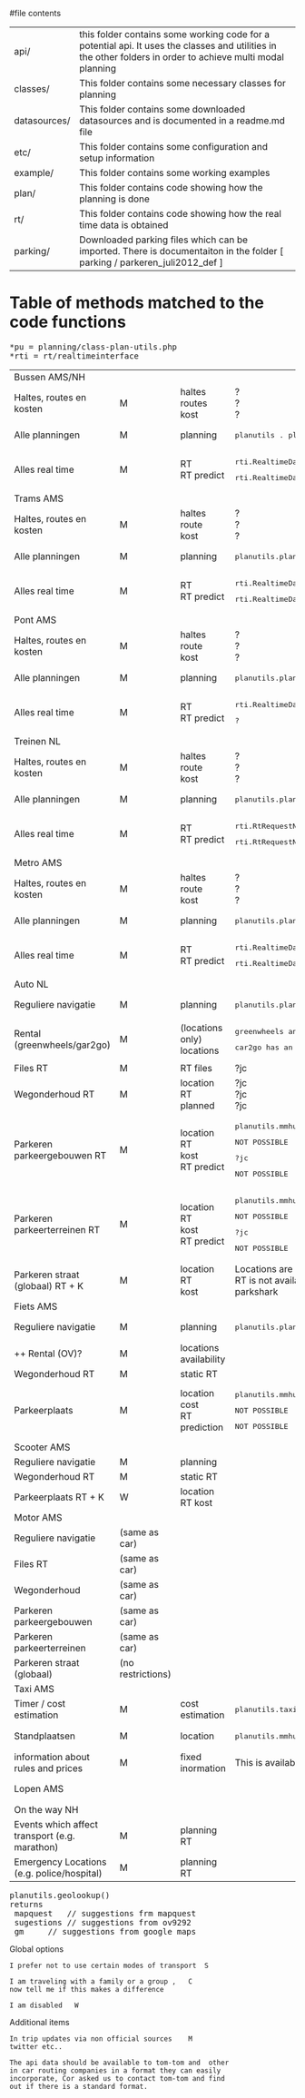 #file contents

<table>
<tr>
<td>api/</td>
<td>this folder contains some working code for a potential api.  It uses the classes and utilities in the other folders in order to achieve multi modal planning</td>
</tr>
<tr>
<td>classes/</td>
<td>This folder contains some necessary classes for planning</td>
</tr>
<tr>
<td>datasources/</td>
<td>This folder contains some downloaded datasources and is documented in a readme.md file</td>
</tr>
<tr>
<td>etc/</td>
<td>This folder contains some configuration and setup information</td>
</tr>
<tr>
<td>example/</td>
<td>This folder contains some working examples</td>
</tr>
<tr>
<td>plan/</td>
<td>This folder contains code showing how the planning is done</td>
</tr>
<tr>
<td>rt/</td>
<td>This folder contains code showing how the real time data is obtained</td>
</tr>
<tr>
<td>parking/</td>
<td>Downloaded parking files which can be imported.  There is documentaiton in the folder [ parking / parkeren_juli2012_def ] </td>
</tr>
</table>

# Table of methods matched to the code functions

<pre>
*pu = planning/class-plan-utils.php
*rti = rt/realtimeinterface
</pre>

<table>
<tr><td colspan=9>Bussen AMS/NH</td></tr>
<tr>
<td>Haltes, routes en kosten</td><td>M</td><td>haltes<br>routes<br>kost</td>
<td>?<br>?<br>?</td>
</tr>

<tr>
<td>Alle planningen</td><td>M</td>
<td>planning</td>
<td><pre>planutils . plan_otp()</pre></td>
</tr>

<tr>
<td>Alles real time</td><td>M</td>
<td>RT<br>RT predict</td>
<td>
 <pre>rti.RealtimeDataKV78</pre>
 <pre>rti.RealtimeDataKV78</pre>
</td>
</tr>


<tr><td colspan=9>Trams	AMS</td></tr>
<tr>
<td>Haltes, routes en kosten</td><td>M</td>
<td>haltes<br>route<br>	kost	</td>
<td>?<br>?<br>?</td>
</tr>
<tr>
<td>Alle planningen</td><td>M</td>
<td>planning</td>
<td><pre>planutils.plan_otp()</pre></td>
</tr>
<tr>
<td>Alles real time</td><td>M</td>
<td>RT<br>RT predict</td>
<td>
 <pre>rti.RealtimeDataKV78</pre>
 <pre>rti.RealtimeDataKV78</pre>
</td>
</tr>


<tr><td colspan=9>Pont	AMS</td></tr>
<tr>
<td>Haltes, routes en kosten</td><td>M</td>
<td>haltes<br>route<br>	kost	</td>
<td>?<br>?<br>?</td>
</tr>
<tr>
<td>Alle planningen</td><td>M</td>
<td>planning</td>
<td><pre>planutils.plan_otp()</pre></td>
</tr>
<tr>
<td>Alles real time</td><td>M</td>
<td>RT<br>RT predict</td>
<td>
 <pre>rti.RealtimeDataKV78</pre>
 <pre>?</pre>
</td>
</tr>

<tr><td colspan=9>Treinen	NL</td></tr>
<tr>
<td>Haltes, routes en kosten</td><td>M</td>
<td>haltes<br>route<br>	kost	</td>
<td>?<br>?<br>?</td>
</tr>
<tr>
<td>Alle planningen</td><td>M</td>
<td>planning</td>
<td><pre>planutils.plan_otp()</pre></td>
</tr>
<tr>
<td>Alles real time</td><td>M</td>
<td>RT<br>RT predict</td>
<td>
 <pre>rti.RtRequestNS</pre>
 <pre>rti.RtRequestNS</pre>
</td>
</tr>

<tr><td colspan=9>Metro	AMS</td></tr>
<tr>
<td>Haltes, routes en kosten</td><td>M</td>
<td>haltes<br>route<br>	kost	</td>
<td>?<br>?<br>?</td>
</tr>
<tr>
<td>Alle planningen</td><td>M</td>
<td>planning</td>
<td><pre>planutils.plan_otp()</pre></td>
</tr>
<tr>
<td>Alles real time</td><td>M</td>
<td>RT<br>RT predict</td>
<td>
 <pre>rti.RealtimeDataKV78</pre>
 <pre>rti.RealtimeDataKV78</pre>
</td>
</tr>

<tr><td colspan=9>Auto 	NL</td></tr>
<tr>
<td>Reguliere navigatie</td><td>M</td>
<td>planning</td>
<td><pre>planutils.plan_car() + planutils.plan_car_mapquest() </pre></td>
</tr>

<tr>
<td>Rental (greenwheels/gar2go)</td><td>M</td>
<td> (locations only)	locations</td>
<td><pre>greenwheels and connectcar are added as multimodal hubs by hand</pre><pre>car2go has an api</pre></td>
</tr>

<tr>
<td>Files RT</td><td>M</td>
<td>RT files</td>
<td>?jc</td>
</tr>

<tr>
<td>Wegonderhoud RT</td><td>M</td>
<td>location<br>RT<br>planned</td>
<td>?jc<br>?jc<br>?jc</td>
</tr>

<tr>
<td>Parkeren parkeergebouwen RT</td><td>M</td>
<td>location<br>RT<br>kost<br>RT predict</td>
<td>
<pre>planutils.mmhubs</pre>
<pre>NOT POSSIBLE</pre>
<pre>?jc</pre>
<pre>NOT POSSIBLE</pre>
</td>
</tr>

<tr>
<td>Parkeren parkeerterreinen RT</td><td>M</td>
<td>location<br>RT<br>kost<br>RT predict</td>
<td>
<pre>planutils.mmhubs</pre>
<pre>NOT POSSIBLE</pre>
<pre>?jc</pre>
<pre>NOT POSSIBLE</pre>
</td>
</tr>

<tr><td>Parkeren straat (globaal) RT + K</td><td>M</td>
<td>location<br>RT<br>kost</td>
<td>
Locations are downloadable from divv - see /parking<br>
RT is not available
Prices cane be calculated - formulas are in parkshark
</td>
</tr>


<tr><td colspan=9>Fiets 	AMS</td></tr>
<tr>
<td>Reguliere navigatie</td><td>M</td>
<td>planning</td>
<td><pre>planutils.plan_otp()</pre></td>
</tr>



<tr><td>++ Rental (OV)?</td><td>M</td><td>locations	availability</td><td></td></tr>
<tr><td>Wegonderhoud RT</td><td>M</td><td>static	RT</td><td></td></tr>

<tr>
<td>Parkeerplaats</td><td>M</td>
<td>location<br>cost<br>RT prediction</td>
<td><pre>planutils.mmhubs</pre><pre>NOT POSSIBLE</pre><pre>NOT POSSIBLE</pre></td>
</tr>

<tr><td colspan=9>Scooter	AMS</td><td></td><td></td></tr>
<tr><td>Reguliere navigatie</td><td>M</td><td>planning</td><td></td></tr>
<tr><td>Wegonderhoud RT</td><td>M</td><td>static	RT</td><td></td></tr>
<tr><td>Parkeerplaats RT + K</td><td>W</td><td>location 	RT	kost	</td></tr>

<tr><td colspan=9>Motor	AMS</td><td></td><td></td></tr>
<tr><td>Reguliere navigatie</td><td>(same as car)</td><td></td></tr>
<tr><td>Files RT</td><td>(same as car)</td><td></td></tr>
<tr><td>Wegonderhoud</td><td>(same as car)</td><td></td></tr>
<tr><td>Parkeren parkeergebouwen</td><td>(same as car)</td><td></td></tr>
<tr><td>Parkeren parkeerterreinen</td><td>(same as car)</td><td></td></tr>
<tr><td>Parkeren straat (globaal)</td><td>(no restrictions)</td><td></td></tr>

<tr><td colspan=9>Taxi	AMS</td><td></td><td></td></tr>
<tr>
<td>Timer / cost estimation</td><td>M</td>
<td>cost estimation</td>
<td><pre>planutils.taxicosts()</pre></td>
</tr>

<tr>
<td>Standplaatsen</td><td>M</td>
<td>location</td>
<td><pre>planutils.mmhubs</pre></td>
</tr>


<tr>
<td>information about rules and prices</td><td>M</td>
<td>fixed inormation</td>
<td>This is available from i-Amsterdam</td>
</tr>

<tr>
<td colspan=9>Lopen	AMS</td><td>M</td>
<td>planning</td>
<td><pre>planutils.plan_car() + planutils.plan_car_mapquest() </pre></td>
</tr>



<tr><td colspan=9>On the way	NH</td></tr>
<tr><td>Events which affect transport (e.g. marathon)</td><td>M</td><td>planning	RT</td><td></td></tr>
<tr><td>Emergency Locations (e.g. police/hospital)</td><td>M</td><td>planning	RT</td><td></td></tr>
</table>

<pre>
planutils.geolookup()
returns 
 mapquest	// suggestions frm mapquest 
 sugestions	// suggestions from ov9292
 gm		// suggestions from google maps
</pre>

						
Global options						
						
	I prefer not to use certain modes of transport	S				
						
	I am traveling with a family or a group ,	C 				
	now tell me if this makes a difference					
						
	I am disabled	W				
						
Additional items						
						
	In trip updates via non official sources	M				
	twitter etc..					
						
	The api data should be available to tom-tom and  other					
	in car routing companies in a format they can easily 					
	incorporate, Cor asked us to contact tom-tom and find					
	out if there is a standard format.					
						
